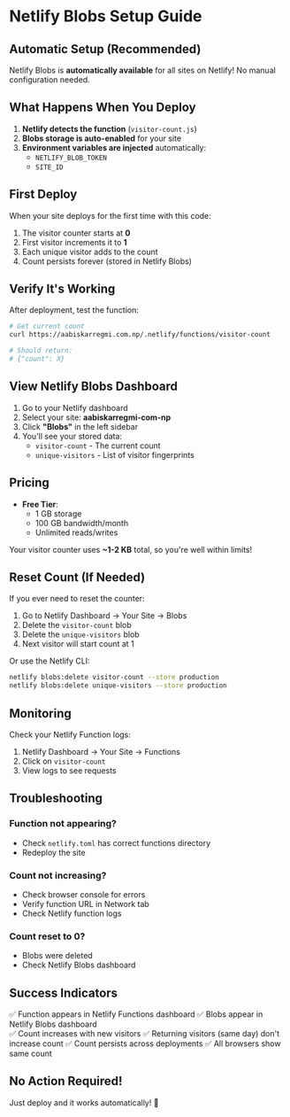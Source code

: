 # Netlify Blobs Setup Guide

## Automatic Setup (Recommended)

Netlify Blobs is **automatically available** for all sites on Netlify! No manual configuration needed.

## What Happens When You Deploy

1. **Netlify detects the function** (`visitor-count.js`)
2. **Blobs storage is auto-enabled** for your site
3. **Environment variables are injected** automatically:
   - `NETLIFY_BLOB_TOKEN`
   - `SITE_ID`

## First Deploy

When your site deploys for the first time with this code:

1. The visitor counter starts at **0**
2. First visitor increments it to **1**
3. Each unique visitor adds to the count
4. Count persists forever (stored in Netlify Blobs)

## Verify It's Working

After deployment, test the function:

```bash
# Get current count
curl https://aabiskarregmi.com.np/.netlify/functions/visitor-count

# Should return:
# {"count": X}
```

## View Netlify Blobs Dashboard

1. Go to your Netlify dashboard
2. Select your site: **aabiskarregmi-com-np**
3. Click **"Blobs"** in the left sidebar
4. You'll see your stored data:
   - `visitor-count` - The current count
   - `unique-visitors` - List of visitor fingerprints

## Pricing

- **Free Tier**: 
  - 1 GB storage
  - 100 GB bandwidth/month
  - Unlimited reads/writes

Your visitor counter uses **~1-2 KB** total, so you're well within limits!

## Reset Count (If Needed)

If you ever need to reset the counter:

1. Go to Netlify Dashboard → Your Site → Blobs
2. Delete the `visitor-count` blob
3. Delete the `unique-visitors` blob
4. Next visitor will start count at 1

Or use the Netlify CLI:
```bash
netlify blobs:delete visitor-count --store production
netlify blobs:delete unique-visitors --store production
```

## Monitoring

Check your Netlify Function logs:
1. Netlify Dashboard → Your Site → Functions
2. Click on `visitor-count`
3. View logs to see requests

## Troubleshooting

### Function not appearing?
- Check `netlify.toml` has correct functions directory
- Redeploy the site

### Count not increasing?
- Check browser console for errors
- Verify function URL in Network tab
- Check Netlify function logs

### Count reset to 0?
- Blobs were deleted
- Check Netlify Blobs dashboard

## Success Indicators

✅ Function appears in Netlify Functions dashboard
✅ Blobs appear in Netlify Blobs dashboard  
✅ Count increases with new visitors
✅ Returning visitors (same day) don't increase count
✅ Count persists across deployments
✅ All browsers show same count

## No Action Required!

Just deploy and it works automatically! 🎉
